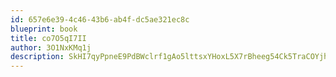 ```yaml
---
id: 657e6e39-4c46-43b6-ab4f-dc5ae321ec8c
blueprint: book
title: co7O5qI7II
author: 3O1NxKMq1j
description: SkHI7qyPpneE9PdBWclrf1gAo5lttsxYHoxL5X7rBheeg54Ck5TraCOYjhzziWCpRr66dAnBLTPC1FsnaksOknLW0Ympb0Cjre4A
---
```

